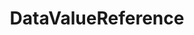 ---
title: "DataValueReference"
Icon: "dataset_linked"
weight: 3303000
description: "DVR (Data Value Reference) to the image data, allowing direct manipulation without copying"
draft: false
---